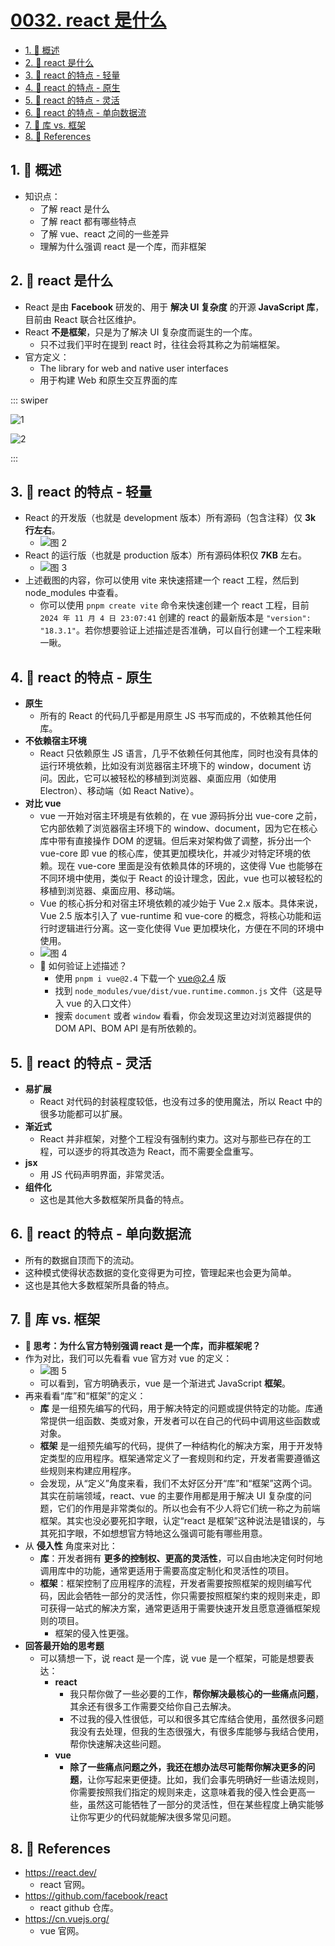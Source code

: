 # [0032. react 是什么](https://github.com/Tdahuyou/TNotes.react/tree/main/notes/0032.%20react%20%E6%98%AF%E4%BB%80%E4%B9%88)

<!-- region:toc -->

- [1. 📝 概述](#1--概述)
- [2. 🤔 react 是什么](#2--react-是什么)
- [3. 📒 react 的特点 - 轻量](#3--react-的特点---轻量)
- [4. 📒 react 的特点 - 原生](#4--react-的特点---原生)
- [5. 📒 react 的特点 - 灵活](#5--react-的特点---灵活)
- [6. 📒 react 的特点 - 单向数据流](#6--react-的特点---单向数据流)
- [7. 📒 库 vs. 框架](#7--库-vs-框架)
- [8. 🔗 References](#8--references)

<!-- endregion:toc -->

## 1. 📝 概述

- 知识点：
  - 了解 react 是什么
  - 了解 react 都有哪些特点
  - 了解 vue、react 之间的一些差异
  - 理解为什么强调 react 是一个库，而非框架

## 2. 🤔 react 是什么

- React 是由 **Facebook** 研发的、用于 **解决 UI 复杂度** 的开源 **JavaScript 库**，目前由 React 联合社区维护。
- React **不是框架**，只是为了解决 UI 复杂度而诞生的一个库。
  - 只不过我们平时在提到 react 时，往往会将其称之为前端框架。
- 官方定义：
  - The library for web and native user interfaces
  - 用于构建 Web 和原生交互界面的库

::: swiper

![1](https://cdn.jsdelivr.net/gh/Tdahuyou/imgs@main/2025-06-23-21-29-52.png)

![2](https://cdn.jsdelivr.net/gh/Tdahuyou/imgs@main/2025-06-23-21-30-01.png)

:::

## 3. 📒 react 的特点 - 轻量

- React 的开发版（也就是 development 版本）所有源码（包含注释）仅 **3k 行左右**。
  - ![图 2](https://cdn.jsdelivr.net/gh/Tdahuyou/imgs@main/2025-06-23-21-35-36.png)
- React 的运行版（也就是 production 版本）所有源码体积仅 **7KB** 左右。
  - ![图 3](https://cdn.jsdelivr.net/gh/Tdahuyou/imgs@main/2025-06-23-21-35-52.png)
- 上述截图的内容，你可以使用 vite 来快速搭建一个 react 工程，然后到 node_modules 中查看。
  - 你可以使用 `pnpm create vite` 命令来快速创建一个 react 工程，目前 `2024 年 11 月 4 日 23:07:41` 创建的 react 的最新版本是 `"version": "18.3.1"`。若你想要验证上述描述是否准确，可以自行创建一个工程来瞅一瞅。

## 4. 📒 react 的特点 - 原生

- **原生**
  - 所有的 React 的代码几乎都是用原生 JS 书写而成的，不依赖其他任何库。
- **不依赖宿主环境**
  - React 只依赖原生 JS 语言，几乎不依赖任何其他库，同时也没有具体的运行环境依赖，比如没有浏览器宿主环境下的 window，document 访问。因此，它可以被轻松的移植到浏览器、桌面应用（如使用 Electron）、移动端（如 React Native）。
- **对比 vue**
  - vue 一开始对宿主环境是有依赖的，在 vue 源码拆分出 vue-core 之前，它内部依赖了浏览器宿主环境下的 window、document，因为它在核心库中带有直接操作 DOM 的逻辑。但后来对架构做了调整，拆分出一个 vue-core 即 vue 的核心库，使其更加模块化，并减少对特定环境的依赖。现在 vue-core 里面是没有依赖具体的环境的，这使得 Vue 也能够在不同环境中使用，类似于 React 的设计理念，因此，vue 也可以被轻松的移植到浏览器、桌面应用、移动端。
  - Vue 的核心拆分和对宿主环境依赖的减少始于 Vue 2.x 版本。具体来说，Vue 2.5 版本引入了 vue-runtime 和 vue-core 的概念，将核心功能和运行时逻辑进行分离。这一变化使得 Vue 更加模块化，方便在不同的环境中使用。
  - ![图 4](https://cdn.jsdelivr.net/gh/Tdahuyou/imgs@main/2025-06-23-21-36-17.png)
  - 🤔 如何验证上述描述？
    - 使用 `pnpm i vue@2.4` 下载一个 vue@2.4 版
    - 找到 `node_modules/vue/dist/vue.runtime.common.js` 文件（这是导入 vue 的入口文件）
    - 搜索 `document` 或者 `window` 看看，你会发现这里边对浏览器提供的 DOM API、BOM API 是有所依赖的。

## 5. 📒 react 的特点 - 灵活

- **易扩展**
  - React 对代码的封装程度较低，也没有过多的使用魔法，所以 React 中的很多功能都可以扩展。
- **渐近式**
  - React 并非框架，对整个工程没有强制约束力。这对与那些已存在的工程，可以逐步的将其改造为 React，而不需要全盘重写。
- **jsx**
  - 用 JS 代码声明界面，非常灵活。
- **组件化**
  - 这也是其他大多数框架所具备的特点。

## 6. 📒 react 的特点 - 单向数据流

- 所有的数据自顶而下的流动。
- 这种模式使得状态数据的变化变得更为可控，管理起来也会更为简单。
- 这也是其他大多数框架所具备的特点。

## 7. 📒 库 vs. 框架

- **🤔 思考：为什么官方特别强调 react 是一个库，而非框架呢？**
- 作为对比，我们可以先看看 vue 官方对 vue 的定义：
  - ![图 5](https://cdn.jsdelivr.net/gh/Tdahuyou/imgs@main/2025-06-23-21-38-41.png)
  - 可以看到，官方明确表示，vue 是一个渐进式 JavaScript **框架**。
- 再来看看“库”和“框架”的定义：
  - **库** 是一组预先编写的代码，用于解决特定的问题或提供特定的功能。库通常提供一组函数、类或对象，开发者可以在自己的代码中调用这些函数或对象。
  - **框架** 是一组预先编写的代码，提供了一种结构化的解决方案，用于开发特定类型的应用程序。框架通常定义了一套规则和约定，开发者需要遵循这些规则来构建应用程序。
  - 会发现，从“定义”角度来看，我们不太好区分开“库”和“框架”这两个词。其实在前端领域，react、vue 的主要作用都是用于解决 UI 复杂度的问题，它们的作用是非常类似的。所以也会有不少人将它们统一称之为前端框架。其实也没必要死扣字眼，认定“react 是框架”这种说法是错误的，与其死扣字眼，不如想想官方特地这么强调可能有哪些用意。
- 从 **侵入性** 角度来对比：
  - **库**：开发者拥有 **更多的控制权、更高的灵活性**，可以自由地决定何时何地调用库中的功能，通常更适用于需要高度定制化和灵活性的项目。
  - **框架**：框架控制了应用程序的流程，开发者需要按照框架的规则编写代码，因此会牺牲一部分的灵活性，你只需要按照框架约束的规则来走，即可获得一站式的解决方案，通常更适用于需要快速开发且愿意遵循框架规则的项目。
    - 框架的侵入性更强。
- **回答最开始的思考题**
  - 可以猜想一下，说 react 是一个库，说 vue 是一个框架，可能是想要表达：
    - **react**
      - 我只帮你做了一些必要的工作，**帮你解决最核心的一些痛点问题**，其余还有很多工作需要交给你自己去解决。
      - 不过我的侵入性很低，可以和很多其它库结合使用，虽然很多问题我没有去处理，但我的生态很强大，有很多库能够与我结合使用，帮你快速解决这些问题。
    - **vue**
      - **除了一些痛点问题之外，我还在想办法尽可能帮你解决更多的问题**，让你写起来更便捷。比如，我们会事先明确好一些语法规则，你需要按照我们指定的规则来走，这意味着我的侵入性会更高一些，虽然这可能牺牲了一部分的灵活性，但在某些程度上确实能够让你写更少的代码就能解决很多常见问题。

## 8. 🔗 References

- https://react.dev/
  - react 官网。
- https://github.com/facebook/react
  - react github 仓库。
- https://cn.vuejs.org/
  - vue 官网。
